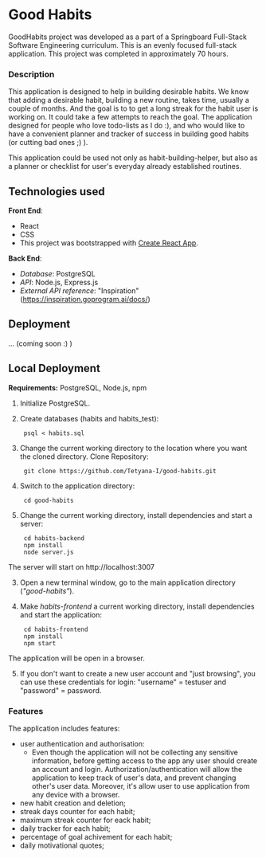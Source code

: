 # Good Habits
GoodHabits project was developed as a part of a Springboard Full-Stack Software Engineering curriculum. This is an evenly focused full-stack application. This project was completed in approximately 70 hours.

### Description
This application is designed to help in building desirable habits. We know that adding a desirable habit, building a new routine, takes time, usually a couple of months. And the goal is to to get a long streak for the habit user is working on. It could take a few attempts to reach the goal. The application designed for people who love todo-lists as I do :), and who would like to have a convenient planner and tracker of success in building good habits (or cutting bad ones ;) ).

This application could be used not only as habit-building-helper, but also as a planner or checklist for user's everyday already established routines. 


## Technologies used

**Front End**: 
- React
- CSS
- This project was bootstrapped with [Create React App](https://github.com/facebook/create-react-app).


**Back End**: 
- *Database*: PostgreSQL
- *API*: Node.js, Express.js
- *External API reference*: "Inspiration" (https://inspiration.goprogram.ai/docs/)


## Deployment
... (coming soon :) )

## Local Deployment
**Requirements:** PostgreSQL, Node.js, npm

1. Initialize PostgreSQL. 
2. Create databases (habits and habits_test):

        psql < habits.sql

3. Change the current working directory to the location where you want the cloned directory. Clone Repository:

        git clone https://github.com/Tetyana-I/good-habits.git

4. Switch to the application directory:

        cd good-habits

2. Change the current working directory, install dependencies and start a server:

        cd habits-backend
        npm install
        node server.js

The server will start on http://localhost:3007

3. Open a new terminal window, go to the main application directory (*"good-habits"*).

4. Make *habits-frontend* a current working directory, install dependencies and start the application:

        cd habits-frontend
        npm install
        npm start

The application will be open in a browser.

5. If you don't want to create a new user account and "just browsing", you can use these credentials for login: "username" =  testuser and "password" = password.  

### Features
The application includes features:

- user authentication and authorisation:
    - Even though the application will not be collecting any sensitive information, before getting access to the app any user should create an account and login. Authorization/authentication will allow the application to keep track of user's data, and prevent changing other's user data. Moreover, it's allow user to use application from any device with a browser.
- new habit creation and deletion;
- streak days counter for each habit; 
- maximum streak counter for eack habit;
- daily tracker for each habit; 
- percentage of goal achivement for each habit;
- daily motivational quotes;


